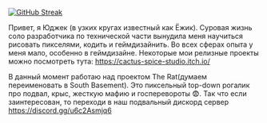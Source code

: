 [![GitHub Streak](https://streak-stats.demolab.com?user=YUJECK&theme=apprentice&hide_border=true)](https://git.io/streak-stats)

Привет, я Юджек (в узких кругах известный как Ёжик). Суровая жизнь соло разработчика по технической части вынудила меня научиться рисовать пикселями, кодить и геймдизайнить. Во всех сферах опыта у меня мало, особенно в геймдизайне. Некоторые мои релизные проекты можно посмотреть тута: https://cactus-spice-studio.itch.io/

В данный момент работаю над проектом The Rat(думаем переименовать в South Basement). Это пиксельный top-down рогалик про подвал, крыс, жесткую мафию и госперевороты 😨. Так что если заинтересован, то переходи в наш подвальный дискорд сервер https://discord.gg/u6c2Asmjq6

